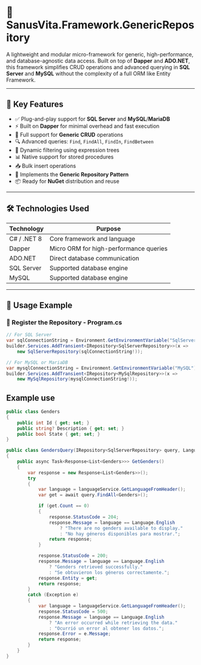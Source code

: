 # 🧩 SanusVita.Framework.GenericRepository

A lightweight and modular micro-framework for generic, high-performance, and database-agnostic data access. Built on top of **Dapper** and **ADO.NET**, this framework simplifies CRUD operations and advanced querying in **SQL Server** and **MySQL** without the complexity of a full ORM like Entity Framework.

---

## 🚀 Key Features

- ✅ Plug-and-play support for **SQL Server** and **MySQL**/**MariaDB**
- ⚡ Built on **Dapper** for minimal overhead and fast execution
- 🔁 Full support for **Generic CRUD** operations
- 🔍 Advanced queries: `Find`, `FindAll`, `FindIn`, `FindBetween`
- 🧠 Dynamic filtering using expression trees
- 📊 Native support for stored procedures
- 📥 Bulk insert operations
- 🧱 Implements the **Generic Repository Pattern**
- 📦 Ready for **NuGet** distribution and reuse

---

## 🛠️ Technologies Used

| Technology     | Purpose                                   |
|----------------|-------------------------------------------|
| C# / .NET 8    | Core framework and language               |
| Dapper         | Micro ORM for high-performance queries    |
| ADO.NET        | Direct database communication             |
| SQL Server     | Supported database engine                 |
| MySQL          | Supported database engine                 |

---

## 🧪 Usage Example

### 🔧 Register the Repository - Program.cs

```csharp
// For SQL Server
var sqlConnectionString = Environment.GetEnvironmentVariable("SqlServer");
builder.Services.AddTransient<IRepository<SqlServerRepository>>(x =>
    new SqlServerRepository(sqlConnectionString!));

// For MySQL or MariaDB
var mysqlConnectionString = Environment.GetEnvironmentVariable("MySQL");
builder.Services.AddTransient<IRepository<MySqlRepository>>(x =>
    new MySqlRepository(mysqlConnectionString!));

```

## Example use

```csharp
public class Genders
{
    public int Id { get; set; }
    public string? Description { get; set; }
    public bool State { get; set; }
}

public class GendersQuery(IRepository<SqlServerRepository> query, LanguageService languageService)
{
    public async Task<Response<List<Genders>>> GetGenders()
    {
        var response = new Response<List<Genders>>();
        try
        {
            var language = languageService.GetLanguageFromHeader();
            var get = await query.FindAll<Genders>();

            if (get.Count == 0)
            {
                response.StatusCode = 204;
                response.Message = language == Language.English
                    ? "There are no genders available to display."
                    : "No hay géneros disponibles para mostrar.";
                return response;
            }

            response.StatusCode = 200;
            response.Message = language == Language.English
                ? "Genders retrieved successfully."
                : "Se obtuvieron los géneros correctamente.";
            response.Entity = get;
            return response;
        }
        catch (Exception e)
        {
            var language = languageService.GetLanguageFromHeader();
            response.StatusCode = 500;
            response.Message = language == Language.English
                ? "An error occurred while retrieving the data."
                : "Ocurrió un error al obtener los datos.";
            response.Error = e.Message;
            return response;
        }
    }
}
```
